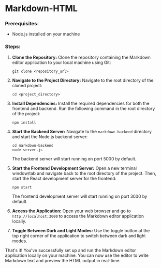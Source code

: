 # Markdown-HTML

### Prerequisites:
- Node.js installed on your machine

### Steps:

1. **Clone the Repository:**
   Clone the repository containing the Markdown editor application to your local machine using Git:
   ```
   git clone <repository_url>
   ```

2. **Navigate to the Project Directory:**
   Navigate to the root directory of the cloned project:
   ```
   cd <project_directory>
   ```

3. **Install Dependencies:**
   Install the required dependencies for both the frontend and backend. Run the following command in the root directory of the project:
   ```
   npm install
   ```
   
4. **Start the Backend Server:**
   Navigate to the `markdown-backend` directory and start the Node.js backend server:
   ```
   cd markdown-backend
   node server.js
   ```
   The backend server will start running on port 5000 by default.

5. **Start the Frontend Development Server:**
   Open a new terminal window/tab and navigate back to the root directory of the project. Then, start the React development server for the frontend:
   ```
   npm start
   ```
   The frontend development server will start running on port 3000 by default.

6. **Access the Application:**
   Open your web browser and go to `http://localhost:3000` to access the Markdown editor application locally.

7. **Toggle Between Dark and Light Modes:**
   Use the toggle button at the top right corner of the application to switch between dark and light modes.

That's it! You've successfully set up and run the Markdown editor application locally on your machine. You can now use the editor to write Markdown text and preview the HTML output in real-time.
